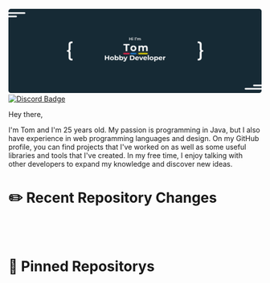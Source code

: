 [![Kieselbrecher's GitHub Banner](github_banner.png)](https://braydoncoyer.dev)
[![Discord Badge](https://img.shields.io/badge/Discord-Profile?style=flat&logo=discord&logoColor=white&color=blue)](https://discord.com/users/275306208150421504)

Hey there,

I'm Tom and I'm 25 years old. My passion is programming in Java, but I also have experience in web programming languages and design. On my GitHub profile, you can find projects that I've worked on as well as some useful libraries and tools that I've created. In my free time, I enjoy talking with other developers to expand my knowledge and discover new ideas.

# ✏️ Recent Repository Changes
<br></br>

# 📌 Pinned Repositorys


